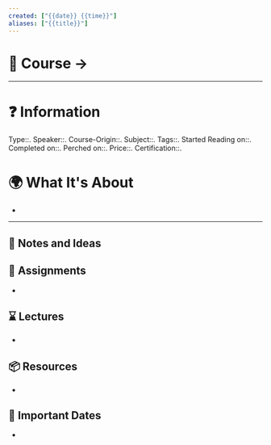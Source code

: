 ```yaml
---
created: ["{{date}} {{time}}"]
aliases: ["{{title}}"]
---
```

# 📃 Course -> 
---
# ❓ Information
Type::.
Speaker::.
Course-Origin::. 
Subject::. 
Tags::.
Started Reading on::.
Completed on::.
Perched on::.
Price::.
Certification::.  

# 🌍 What It's About
-   
---

## 📜 Notes and Ideas

## 🎯 Assignments
- 
## ⌛ Lectures
- 
## 📦 Resources
- 
## 📅 Important Dates
- 
